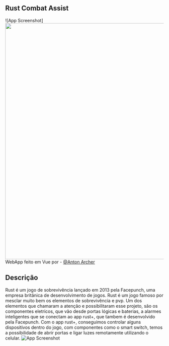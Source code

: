 ## Rust Combat Assist
![App Screenshot]<img src="https://i.imgur.com/iE8eIjb.png" width="750">
WebApp feito em Vue por - [@Anton Archer](https://github.com/hota12)
## Descrição
Rust é um jogo de sobrevivência lançado em 2013 pela 
Facepunch, uma empresa britânica de desenvolvimento de jogos.
Rust é um jogo famoso por mesclar muito bem os elementos de sobrevivência
e pvp. Um dos elementos que chamaram a atenção e possibilitaram
esse projeto, são os componentes eletricos, que vão desde portas lógicas
e baterias, a alarmes inteligentes que se conectam ao app
rust+, que tambem é desenvolvido pela Facepunch. Com o app rust+, conseguimos controlar alguns dispositivos
dentro do jogo, com componentes como o smart switch, temos a possibilidade de abrir portas e ligar luzes remotamente
utilizando o celular.
![App Screenshot](https://i.imgur.com/ZOI7B0Z.png)
